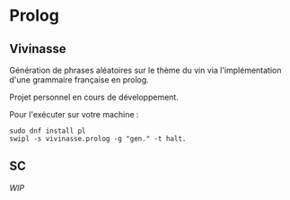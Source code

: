 # Prolog

## Vivinasse

Génération de phrases aléatoires sur le thème du vin via l'implémentation d'une grammaire française en prolog.

Projet personnel en cours de développement.

Pour l'exécuter sur votre machine :

```
sudo dnf install pl
swipl -s vivinasse.prolog -g "gen." -t halt.
```

## SC

*WIP*
